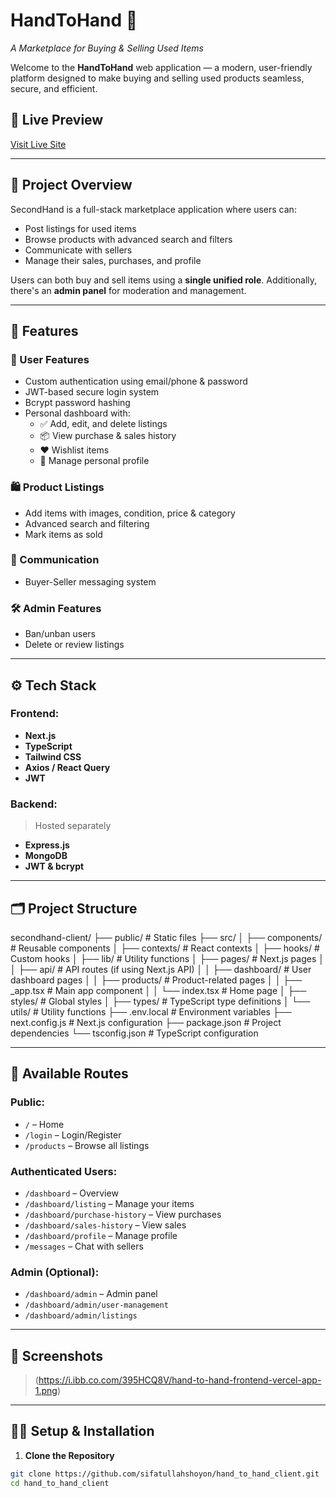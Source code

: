 # HandToHand 🛒

_A Marketplace for Buying & Selling Used Items_

Welcome to the **HandToHand** web application — a modern, user-friendly platform designed to make buying and selling used products seamless, secure, and efficient.

## 🔗 Live Preview

[Visit Live Site](https://hand-to-hand-frontend.vercel.app/)

---

## 📌 Project Overview

SecondHand is a full-stack marketplace application where users can:

- Post listings for used items
- Browse products with advanced search and filters
- Communicate with sellers
- Manage their sales, purchases, and profile

Users can both buy and sell items using a **single unified role**. Additionally, there's an **admin panel** for moderation and management.

---

## 🚀 Features

### 👤 User Features

- Custom authentication using email/phone & password
- JWT-based secure login system
- Bcrypt password hashing
- Personal dashboard with:
  - ✅ Add, edit, and delete listings
  - 📦 View purchase & sales history
  - ❤️ Wishlist items
  - 🧾 Manage personal profile

### 🛍️ Product Listings

- Add items with images, condition, price & category
- Advanced search and filtering
- Mark items as sold

### 📩 Communication

- Buyer-Seller messaging system

### 🛠️ Admin Features

- Ban/unban users
- Delete or review listings

---

## ⚙️ Tech Stack

### Frontend:

- **Next.js**
- **TypeScript**
- **Tailwind CSS**
- **Axios / React Query**
- **JWT**

### Backend:

> Hosted separately

- **Express.js**
- **MongoDB**
- **JWT & bcrypt**

---

## 🗂️ Project Structure

secondhand-client/
├── public/ # Static files
├── src/
│ ├── components/ # Reusable components
│ ├── contexts/ # React contexts
│ ├── hooks/ # Custom hooks
│ ├── lib/ # Utility functions
│ ├── pages/ # Next.js pages
│ │ ├── api/ # API routes (if using Next.js API)
│ │ ├── dashboard/ # User dashboard pages
│ │ ├── products/ # Product-related pages
│ │ ├── \_app.tsx # Main app component
│ │ └── index.tsx # Home page
│ ├── styles/ # Global styles
│ ├── types/ # TypeScript type definitions
│ └── utils/ # Utility functions
├── .env.local # Environment variables
├── next.config.js # Next.js configuration
├── package.json # Project dependencies
└── tsconfig.json # TypeScript configuration

---

## 🧪 Available Routes

### Public:

- `/` – Home
- `/login` – Login/Register
- `/products` – Browse all listings

### Authenticated Users:

- `/dashboard` – Overview
- `/dashboard/listing` – Manage your items
- `/dashboard/purchase-history` – View purchases
- `/dashboard/sales-history` – View sales
- `/dashboard/profile` – Manage profile
- `/messages` – Chat with sellers

### Admin (Optional):

- `/dashboard/admin` – Admin panel
- `/dashboard/admin/user-management`
- `/dashboard/admin/listings`

---

## 📸 Screenshots

> (https://i.ibb.co.com/395HCQ8V/hand-to-hand-frontend-vercel-app-1.png)

---

## 🧑‍💻 Setup & Installation

1. **Clone the Repository**

```bash
git clone https://github.com/sifatullahshoyon/hand_to_hand_client.git
cd hand_to_hand_client
```
